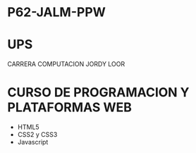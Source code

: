 # P62-JALM-PPW
# UPS
 CARRERA COMPUTACION
 JORDY LOOR
 
# CURSO DE PROGRAMACION Y PLATAFORMAS WEB

- HTML5
- CSS2 y CSS3
- Javascript